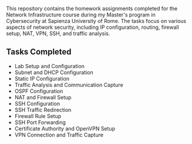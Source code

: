 This repository contains the homework assignments completed for the Network Infrastructure course during my Master's program in Cybersecurity at Sapienza University of Rome. The tasks focus on various aspects of network security, including IP configuration, routing, firewall setup, NAT, VPN, SSH, and traffic analysis. 

## Tasks Completed

- Lab Setup and Configuration
- Subnet and DHCP Configuration
- Static IP Configuration
- Traffic Analysis and Communication Capture
- OSPF Configuration
- NAT and Firewall Setup
- SSH Configuration
- SSH Traffic Redirection
- Firewall Rule Setup
- SSH Port Forwarding
- Certificate Authority and OpenVPN Setup
- VPN Connection and Traffic Capture
